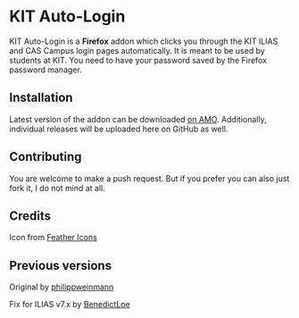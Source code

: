 # KIT Auto-Login

KIT Auto-Login is a **Firefox** addon which clicks you through the KIT ILIAS and CAS Campus login pages automatically. It is meant to be used by students at KIT. You need to have your password saved by the Firefox password manager.

## Installation

Latest version of the addon can be downloaded [on AMO](https://addons.mozilla.org/de/firefox/addon/kit-auto-login/). Additionally, individual releases will be uploaded here on GitHub as well.

## Contributing

You are welcome to make a push request. But if you prefer you can also just fork it, I do not mind at all.

## Credits

Icon from [Feather Icons](https://github.com/feathericons/feather)

## Previous versions

Original by [philippweinmann](https://github.com/philippweinmann/iliasLogin)

Fix for ILIAS v7.x by [BenedictLoe](https://github.com/BenedictLoe/iliasLogin_7)
